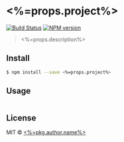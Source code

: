 # <%=props.project%>
[![Build Status](https://travis-ci.org/<%=username%>/<%=props.project%>.svg?branch=master)](https://travis-ci.org/<%=username%>/<%=props.project%>)
[![NPM version](https://badge.fury.io/js/<%=props.project%>.svg)](http://badge.fury.io/js/<%=props.project%>)

> <%=props.description%>


## Install

```sh
$ npm install --save <%=props.project%>
```


## Usage

```js
```


## License

MIT © [<%=pkg.author.name%>](<%=pkg.author.url%>)
